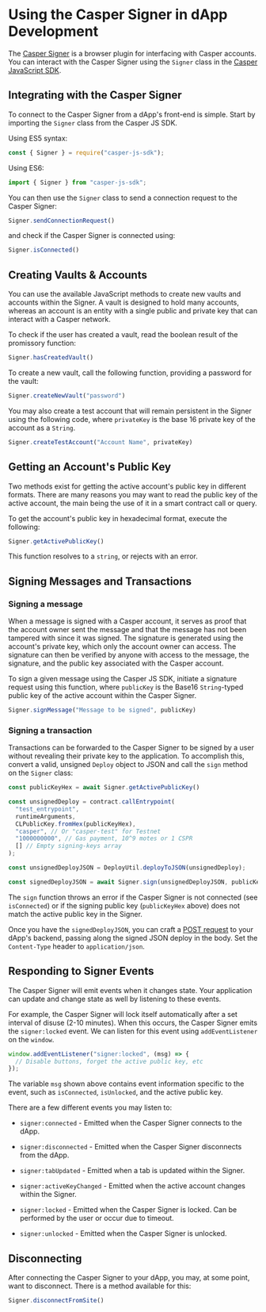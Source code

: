 # Using the Casper Signer in dApp Development

The [Casper Signer](https://github.com/casper-ecosystem/signer) is a browser plugin for interfacing with Casper accounts. You can interact with the Casper Signer using the `Signer` class in the [Casper JavaScript SDK](https://github.com/casper-ecosystem/casper-js-sdk/).

## Integrating with the Casper Signer

To connect to the Casper Signer from a dApp's front-end is simple. Start by importing the `Signer` class from the Casper JS SDK.

Using ES5 syntax:

```javascript
const { Signer } = require("casper-js-sdk");
```

Using ES6:

```javascript
import { Signer } from "casper-js-sdk";
```

You can then use the `Signer` class to send a connection request to the Casper Signer:

```javascript
Signer.sendConnectionRequest()
```

and check if the Casper Signer is connected using:

```javascript
Signer.isConnected()
```

## Creating Vaults & Accounts

You can use the available JavaScript methods to create new vaults and accounts within the Signer. A vault is designed to hold many accounts, whereas an account is an entity with a single public and private key that can interact with a Casper network.

To check if the user has created a vault, read the boolean result of the promissory function:

```javascript
Signer.hasCreatedVault()
```

To create a new vault, call the following function, providing a password for the vault:

```javascript
Signer.createNewVault("password")
```

You may also create a test account that will remain persistent in the Signer using the following code, where `privateKey` is the base 16 private key of the account as a `String`.

```javascript
Signer.createTestAccount("Account Name", privateKey)
```


## Getting an Account's Public Key

Two methods exist for getting the active account's public key in different formats. There are many reasons you may want to read the public key of the active account, the main being the use of it in a smart contract call or query. 

To get the account's public key in hexadecimal format, execute the following:

```javascript
Signer.getActivePublicKey()
```

This function resolves to a `string`, or rejects with an error.

## Signing Messages and Transactions

### Signing a message

When a message is signed with a Casper account, it serves as proof that the account owner sent the message and that the message has not been tampered with since it was signed. The signature is generated using the account's private key, which only the account owner can access. The signature can then be verified by anyone with access to the message, the signature, and the public key associated with the Casper account.

To sign a given message using the Casper JS SDK, initiate a signature request using this function, where `publicKey` is the Base16 `String`-typed public key of the active account within the Casper Signer.

```javascript
Signer.signMessage("Message to be signed", publicKey)
```


### Signing a transaction

Transactions can be forwarded to the Casper Signer to be signed by a user without revealing their private key to the application. To accomplish this, convert a valid, unsigned `Deploy` object to JSON and call the `sign` method on the `Signer` class:

```javascript
const publicKeyHex = await Signer.getActivePublicKey()

const unsignedDeploy = contract.callEntrypoint(
  "test_entrypoint",
  runtimeArguments,
  CLPublicKey.fromHex(publicKeyHex),
  "casper", // Or "casper-test" for Testnet
  "1000000000", // Gas payment, 10^9 motes or 1 CSPR
  [] // Empty signing-keys array
);

const unsignedDeployJSON = DeployUtil.deployToJSON(unsignedDeploy);

const signedDeployJSON = await Signer.sign(unsignedDeployJSON, publicKeyHex)
```

The `sign` function throws an error if the Casper Signer is not connected (see `isConnected`) or if the signing public key (`publicKeyHex` above) does not match the active public key in the Signer.

Once you have the `signedDeployJSON`, you can craft a [POST request](https://developer.mozilla.org/en-US/docs/Web/HTTP/Methods/POST) to your dApp's backend, passing along the signed JSON deploy in the body. Set the `Content-Type` header to `application/json`.

## Responding to Signer Events

The Casper Signer will emit events when it changes state. Your application can update and change state as well by listening to these events.

For example, the Casper Signer will lock itself automatically after a set interval of disuse (2-10 minutes). When this occurs, the Casper Signer emits the `signer:locked` event. We can listen for this event using `addEventListener` on the `window`.

```javascript
window.addEventListener("signer:locked", (msg) => {
  // Disable buttons, forget the active public key, etc
});
```

The variable `msg` shown above contains event information specific to the event, such as `isConnected`, `isUnlocked`, and the active public key.

There are a few different events you may listen to:

* `signer:connected` - Emitted when the Casper Signer connects to the dApp.

* `signer:disconnected` - Emitted when the Casper Signer disconnects from the dApp.

* `signer:tabUpdated` - Emitted when a tab is updated within the Signer.

* `signer:activeKeyChanged` - Emitted when the active account changes within the Signer.

* `signer:locked` - Emitted when the Casper Signer is locked. Can be performed by the user or occur due to timeout.

* `signer:unlocked` - Emitted when the Casper Signer is unlocked.

## Disconnecting

After connecting the Casper Signer to your dApp, you may, at some point, want to disconnect. There is a method available for this:

```javascript
Signer.disconnectFromSite()
```
